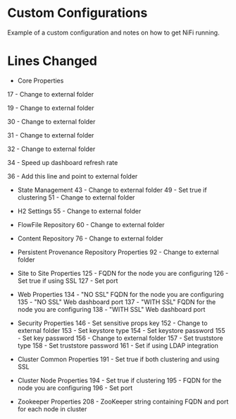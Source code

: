 # Custom Configurations
Example of a custom configuration and notes on how to get NiFi running.

# Lines Changed
* Core Properties

17 - Change to external folder

19 - Change to external folder

30 - Change to external folder

31 - Change to external folder

32 - Change to external folder

34 - Speed up dashboard refresh rate

36 - Add this line and point to external folder


* State Management
43 - Change to external folder
49 - Set true if clustering
51 - Change to external folder


* H2 Settings
55 - Change to external folder


* FlowFile Repository
60 - Change to external folder


* Content Repository
76 - Change to external folder


* Persistent Provenance Repository Properties
92 - Change to external folder


* Site to Site Properties
125 - FQDN for the node you are configuring
126 - Set true if using SSL
127 - Set port


* Web Properties
134 - "NO SSL" FQDN for the node you are configuring
135 - "NO SSL" Web dashboard port
137 - "WITH SSL" FQDN for the node you are configuring
138 - "WITH SSL" Web dashboard port


* Security Properties
146 - Set sensitive props key
152 - Change to external folder
153 - Set keystore type
154 - Set keystore password
155 - Set key password
156 - Change to external folder
157 - Set truststore type
158 - Set truststore password
161 - Set if using LDAP integration


* Cluster Common Properties
191 - Set true if both clustering and using SSL


* Cluster Node Properties
194 - Set true if clustering
195 - FQDN for the node you are configuring
196 - Set port


* Zookeeper Properties
208 - ZooKeeper string containing FQDN and port for each node in cluster
